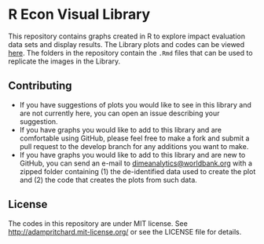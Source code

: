 #
# R Econ Visual Library

This repository contains graphs created in R to explore impact evaluation data sets and display results. The Library plots and codes can be viewed [here](https://worldbank.github.io/r-econ-visual-library/). The folders in the repository contain the `.Rmd` files that can be used to replicate the images in the Library.

## Contributing
- If you have suggestions of plots you would like to see in this library and are not currently here, you can open an issue describing your suggestion.
- If you have graphs you would like to add to this library and are comfortable using GitHub, please feel free to make a fork and submit a pull request to the develop branch for any additions you want to make.
- If you have graphs you would like to add to this library and are new to GitHub, you can send an e-mail to dimeanalytics@worldbank.org with a zipped folder containing (1) the de-identified data used to create the plot and (2) the code that creates the plots from such data.

## License

The codes in this repository are under MIT license. See http://adampritchard.mit-license.org/ or see the LICENSE file for details.
